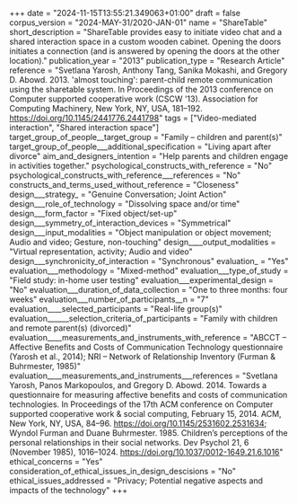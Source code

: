 +++
date = "2024-11-15T13:55:21.349063+01:00"
draft = false
corpus_version = "2024-MAY-31/2020-JAN-01"
name = "ShareTable"
short_description = "ShareTable provides easy to initiate video chat and a shared interaction space in a custom wooden cabinet. Opening the doors initiates a connection (and is answered by opening the doors at the other location)."
publication_year = "2013"
publication_type = "Research Article"
reference = "Svetlana Yarosh, Anthony Tang, Sanika Mokashi, and Gregory D. Abowd. 2013. 'almost touching': parent-child remote communication using the sharetable system. In Proceedings of the 2013 conference on Computer supported cooperative work (CSCW '13). Association for Computing Machinery, New York, NY, USA, 181–192. https://doi.org/10.1145/2441776.2441798"
tags = ["Video-mediated interaction", "Shared interaction space"]
target_group_of_people__target_group = "Family – children and parent(s)"
target_group_of_people___additional_specification = "Living apart after divorce"
aim_and_designers_intention = "Help parents and children engage in activities together."
psychological_constructs_with_reference = "No"
psychological_constructs_with_reference___references = "No"
constructs_and_terms_used_without_reference = "Closeness"
design___strategy_ = "Genuine Conversation; Joint Action"
design___role_of_technology = "Dissolving space and/or time"
design___form_factor = "Fixed object/set-up"
design___symmetry_of_interaction_devices = "Symmetrical"
design___input_modalities = "Object manipulation or object movement; Audio and video; Gesture, non-touching"
design____output_modalities = "Virtual representation, activity; Audio and video"
design___synchronicity_of_interaction = "Synchronous"
evaluation_ = "Yes"
evaluation___methodology = "Mixed-method"
evaluation___type_of_study = "Field study: in-home user testing"
evaluation___experimental_design = "No"
evaluation___duration_of_data_collection = "One to three months: four weeks"
evaluation___number_of_participants__n = "7"
evaluation____selected_participants = "Real-life group(s)"
evaluation______selection_criteria_of_participants = "Family with children and remote parent(s) (divorced)"
evaluation____measurements_and_instruments_with_reference = "ABCCT – Affective Benefits and Costs of Communication Technology questionnaire (Yarosh et al., 2014); NRI – Network of Relationship Inventory  (Furman & Buhrmester, 1985)"
evaluation____measurements_and_instruments___references = "Svetlana Yarosh, Panos Markopoulos, and Gregory D. Abowd. 2014. Towards a questionnaire for measuring affective benefits and costs of communication technologies. In Proceedings of the 17th ACM conference on Computer supported cooperative work & social computing, February 15, 2014. ACM, New York, NY, USA, 84–96. https://doi.org/10.1145/2531602.2531634; Wyndol Furman and Duane Buhrmester. 1985. Children’s perceptions of the personal relationships in their social networks. Dev Psychol 21, 6 (November 1985), 1016–1024. https://doi.org/10.1037/0012-1649.21.6.1016"
ethical_concerns = "Yes"
consideration_of_ethical_issues_in_design_descisions = "No"
ethical_issues_addressed = "Privacy; Potential negative aspects and impacts of the technology"
+++
